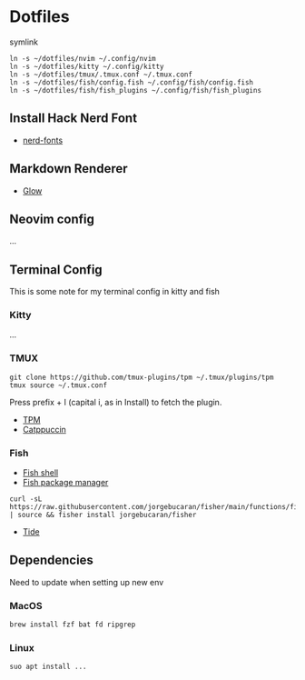 # Dotfiles

symlink

```
ln -s ~/dotfiles/nvim ~/.config/nvim
ln -s ~/dotfiles/kitty ~/.config/kitty
ln -s ~/dotfiles/tmux/.tmux.conf ~/.tmux.conf
ln -s ~/dotfiles/fish/config.fish ~/.config/fish/config.fish
ln -s ~/dotfiles/fish/fish_plugins ~/.config/fish/fish_plugins
```

## Install Hack Nerd Font

- [nerd-fonts](https://github.com/ryanoasis/nerd-fonts)

## Markdown Renderer

- [Glow](https://github.com/charmbracelet/glow)

## Neovim config

...

## Terminal Config

This is some note for my terminal config in kitty and fish

### Kitty

...

### TMUX

```
git clone https://github.com/tmux-plugins/tpm ~/.tmux/plugins/tpm
tmux source ~/.tmux.conf
```

Press prefix + I (capital i, as in Install) to fetch the plugin.

- [TPM](https://github.com/tmux-plugins/tpm)
- [Catppuccin](https://github.com/catppuccin/tmux)

### Fish

- [Fish shell](https://github.com/fish-shell/fish-shell)
- [Fish package manager](https://github.com/jorgebucaran/fisher)

```fish
curl -sL https://raw.githubusercontent.com/jorgebucaran/fisher/main/functions/fisher.fish | source && fisher install jorgebucaran/fisher
```

- [Tide](https://github.com/IlanCosman/tide)


## Dependencies

Need to update when setting up new env

### MacOS


```bash
brew install fzf bat fd ripgrep
```

### Linux

```bash
suo apt install ...
```
